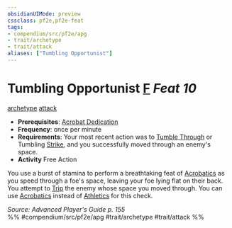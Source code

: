 ```yaml
---
obsidianUIMode: preview
cssclass: pf2e,pf2e-feat
tags:
- compendium/src/pf2e/apg
- trait/archetype
- trait/attack
aliases: ["Tumbling Opportunist"]
---
```

# Tumbling Opportunist  [F](rules/core-rulebook/chapter-9-playing-the-game.md#Actions "Free Action") *Feat 10*  
[archetype](rules/traits/archetype.md "Archetype Feat Trait")  [attack](rules/traits/attack.md "Attack Combat Trait")  

- **Prerequisites**: [Acrobat Dedication](compendium/feats/acrobat-dedication-apg.md)
- **Frequency**: once per minute
- **Requirements**: Your most recent action was to [Tumble Through](rules/actions/tumble-through.md) or Tumbling [Strike](rules/actions/strike.md), and you successfully moved through an enemy's space.
- **Activity** Free Action

You use a burst of stamina to perform a breathtaking feat of [Acrobatics](compendium/skills.md#Acrobatics) as you speed through a foe's space, leaving your foe lying flat on their back. You attempt to [Trip](rules/actions/trip.md) the enemy whose space you moved through. You can use [Acrobatics](compendium/skills.md#Acrobatics) instead of [Athletics](compendium/skills.md#Athletics) for this check.

*Source: Advanced Player's Guide p. 155*  
%% #compendium/src/pf2e/apg #trait/archetype #trait/attack %%